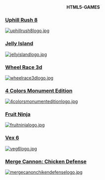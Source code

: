 <p align="center">
    <b>HTML5-GAMES</b>
</p>

### [Uphill Rush 8](https://html5.gamedistribution.com/16c1f72a94d24be7afb1bcd5f45914b1/)
[![uphillrush8logo.jpg](https://img.gamedistribution.com/featured/16c1f72a94d24be7afb1bcd5f45914b1.jpg)](https://html5.gamedistribution.com/16c1f72a94d24be7afb1bcd5f45914b1/)

### [Jelly Island](https://html5.gamedistribution.com/52ccf73261f240928c46eba6217b3551/)
[![jellyislandlogo.jpg](https://img.gamedistribution.com/52ccf73261f240928c46eba6217b3551-512x384.jpeg)](https://html5.gamedistribution.com/52ccf73261f240928c46eba6217b3551/)

### [Wheel Race 3d](https://html5.gamedistribution.com/9246a8c1ce95442cb501f02beb5aa32d/)
[![wheelrace3dlogo.jpg](https://www.roundgames.net/wp-content/uploads/2021/10/Wheel-Race-3D.jpg)](https://html5.gamedistribution.com/9246a8c1ce95442cb501f02beb5aa32d/)

### [4 Colors Monument Edition](https://html5.gamedistribution.com/46172d83ae3d45ce86812531fa40b103/)
[![4colorsmonumenteditionlogo.jpg](https://img.gamedistribution.com/46172d83ae3d45ce86812531fa40b103-1280x720.jpeg)](https://html5.gamedistribution.com/46172d83ae3d45ce86812531fa40b103/)

### [Fruit Ninja](https://html5.gamedistribution.com/2e0f4c7c23b041768bf7869a1ed89669/)
[![fruitninjalogo.jpg](https://img.captain-droid.com/wp-content/uploads/fruit-ninja-main-title.jpg)](https://html5.gamedistribution.com/2e0f4c7c23b041768bf7869a1ed89669/)

### [Vex 6](https://html5.gamedistribution.com/4925e12574364121a48c61c35f649c36/)
[![veg6logo.jpg](https://encrypted-tbn0.gstatic.com/images?q=tbn:ANd9GcTnGVdW9jBZEPJCyIYkKjseexe4El54aKjueg&usqp=CAU)](https://html5.gamedistribution.com/4925e12574364121a48c61c35f649c36/)

### [Merge Cannon: Chicken Defense](https://html5.gamedistribution.com/bec78e2bc19243a6bb7e0939b9154e12/)
[![mergecanonchikendefenselogo.jpg](https://encrypted-tbn0.gstatic.com/images?q=tbn:ANd9GcTlIFItQ4cOAvKVomUsY39ZrgKtwBxDeHtVpg&usqp=CAU)](https://html5.gamedistribution.com/bec78e2bc19243a6bb7e0939b9154e12/)
